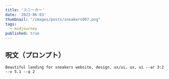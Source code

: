 ```yaml
---
title: 'スニーカー'
date: '2023-06-03'
thumbnail: "/images/posts/sneakers007.png"
tags:
  - midjourney
published: true
---
```


## 呪文（プロンプト）
```
Beautiful landing for sneakers website, design, ux/ui, ux, ui --ar 3:2 --v 5.1 --q 2
```